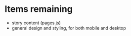 # Items remaining

- story content (pages.js)
- general design and styling, for both mobile and desktop